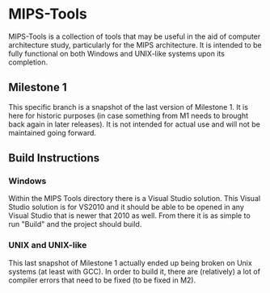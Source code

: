# MIPS-Tools
MIPS-Tools is a collection of tools that may be useful in the aid of computer architecture study, particularly for the MIPS architecture. It is intended to be fully functional on both Windows and UNIX-like systems upon its completion.

## Milestone 1
This specific branch is a snapshot of the last version of Milestone 1. It is here for historic purposes (in case something from M1 needs to brought back again in later releases). It is not intended for actual use and will not be maintained going forward.

## Build Instructions
### Windows
Within the MIPS Tools directory there is a Visual Studio solution. This Visual Studio solution is for VS2010 and it should be able to be opened in any Visual Studio that is newer that 2010 as well. From there it is as simple to run "Build" and the project should build.

### UNIX and UNIX-like
This last snapshot of Milestone 1 actually ended up being broken on Unix systems (at least with GCC). In order to build it, there are (relatively) a lot of compiler errors that need to be fixed (to be fixed in M2).
